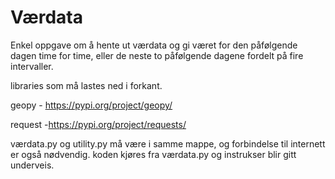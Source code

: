 # Værdata
Enkel oppgave om å hente ut værdata og gi været for den påfølgende dagen
time for time, eller de neste to påfølgende dagene fordelt på fire
intervaller. 

libraries som må lastes ned i forkant.
  
geopy - https://pypi.org/project/geopy/
  
request -https://pypi.org/project/requests/


værdata.py og utility.py må være i samme mappe, og forbindelse
til internett er også nødvendig. koden kjøres fra værdata.py
og instrukser blir gitt underveis. 
